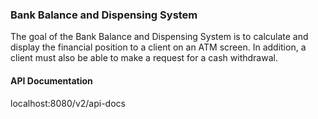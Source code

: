 ### **Bank Balance and Dispensing System**

The goal of the Bank Balance and Dispensing System is to calculate and display the financial position to a client on an ATM screen.  In addition, a client must also be able to make a request for a cash withdrawal.

#### API Documentation

localhost:8080/v2/api-docs

